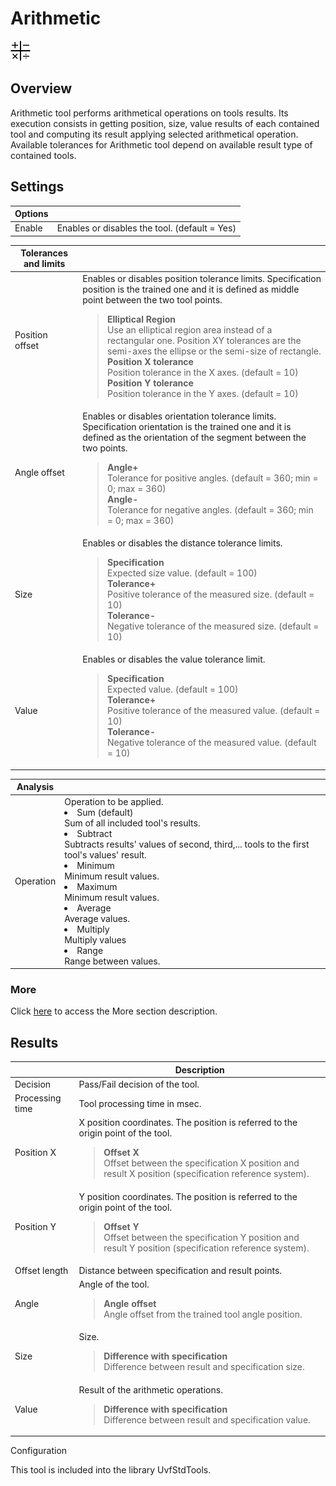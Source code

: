 Arithmetic
==========

![](../../../img/x_Graphics/Tools/UvfStdToolsArithmetic-0.png)

Overview
--------

Arithmetic tool performs arithmetical operations on tools results. Its execution consists in getting position, size, value results of each contained tool and computing its result applying selected arithmetical operation. Available tolerances for Arithmetic tool depend on available result type of contained tools.

Settings
--------

| Options | |
| --- | --- |
| Enable | Enables or disables the tool. (default = Yes) |

| Tolerances and limits | |
| --- | --- |
| Position offset | Enables or disables position tolerance limits. Specification position is the trained one and it is defined as middle point between the two tool points.<blockquote> **Elliptical Region**<br>Use an elliptical region area instead of a rectangular one. Position XY tolerances are the semi-axes the ellipse or the semi-size of rectangle.<br>  **Position X tolerance**<br>Position tolerance in the X axes. (default = 10)<br>  **Position Y tolerance**<br>Position tolerance in the Y axes. (default = 10)<br> </blockquote> |
| Angle offset | Enables or disables orientation tolerance limits. Specification orientation is the trained one and it is defined as the orientation of the segment between the two points. <blockquote> **Angle+**<br>Tolerance for positive angles. (default = 360; min = 0; max = 360)<br>  **Angle-**<br>Tolerance for negative angles. (default = 360; min = 0; max = 360)<br> </blockquote> |
| Size | Enables or disables the distance tolerance limits.<blockquote> **Specification**<br>Expected size value. (default = 100)<br>  **Tolerance+**<br>Positive tolerance of the measured size. (default = 10)<br>  **Tolerance-**<br>Negative tolerance of the measured size. (default = 10)<br> </blockquote> |
| Value | Enables or disables the value tolerance limit.<blockquote> **Specification**<br>Expected value. (default = 100)<br>  **Tolerance+**<br>Positive tolerance of the measured value. (default = 10)<br>  **Tolerance-**<br>Negative tolerance of the measured value. (default = 10)<br> </blockquote> |

| Analysis | |
| --- | --- |
| Operation | Operation to be applied.<ud> <li>Sum (default)<br>Sum of all included tool's results.</li>  <li>Subtract<br>Subtracts results' values of second, third,... tools to the first tool's values' result.</li>  <li>Minimum<br>Minimum result values.</li>  <li>Maximum<br>Minimum result values.</li>  <li>Average<br>Average values.</li>  <li>Multiply<br>Multiply values</li>  <li>Range<br>Range between values.</li> </ud> |

### More

Click [here](../../Windows/dialog_settings.md) to access the More section description.

Results
-------
|  | Description |
| --- | --- |
| Decision | Pass/Fail decision of the tool. |
| Processing time | Tool processing time in msec. |
| Position X | X position coordinates. The position is referred to the origin point of the tool.<blockquote> **Offset X**<br>Offset between the specification X position and result X position (specification reference system).<br> </blockquote> |
| Position Y | Y position coordinates. The position is referred to the origin point of the tool.<blockquote> **Offset Y**<br>Offset between the specification Y position and result Y position (specification reference system).<br> </blockquote> |
| Offset length | Distance between specification and result points. |
| Angle | Angle of the tool.<blockquote> **Angle offset**<br>Angle offset from the trained tool angle position.<br> </blockquote> |
| Size | Size.<blockquote> **Difference with specification**<br>Difference between result and specification size.<br> </blockquote> |
| Value | Result of the arithmetic operations.<blockquote> **Difference with specification**<br>Difference between result and specification value.<br> </blockquote> |

Configuration

This tool is included into the library UvfStdTools.



